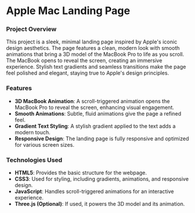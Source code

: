 # Apple Mac Landing Page

### Project Overview
This project is a sleek, minimal landing page inspired by Apple's iconic design aesthetics. The page features a clean, modern look with smooth animations that bring a 3D model of the MacBook Pro to life as you scroll. The MacBook opens to reveal the screen, creating an immersive experience. Stylish text gradients and seamless transitions make the page feel polished and elegant, staying true to Apple's design principles.

### Features
- **3D MacBook Animation**: A scroll-triggered animation opens the MacBook Pro to reveal the screen, enhancing visual engagement.
- **Smooth Animations**: Subtle, fluid animations give the page a refined feel.
- **Gradient Text Styling**: A stylish gradient applied to the text adds a modern touch.
- **Responsive Design**: The landing page is fully responsive and optimized for various screen sizes.

### Technologies Used
- **HTML5**: Provides the basic structure for the webpage.
- **CSS3**: Used for styling, including gradients, animations, and responsive design.
- **JavaScript**: Handles scroll-triggered animations for an interactive experience.
- **Three.js (Optional)**: If used, it powers the 3D model and its animation.
